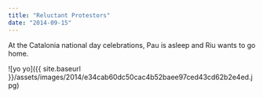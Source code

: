 ```yaml
---
title: "Reluctant Protestors"
date: "2014-09-15"
---
```


At the Catalonia national day celebrations, Pau is asleep and Riu wants to go home. 

![yo yo]({{ site.baseurl }}/assets/images/2014/e34cab60dc50cac4b52baee97ced43cd62b2e4ed.jpg)
